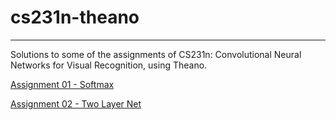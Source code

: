 # cs231n-theano
-----
Solutions to some of the assignments of CS231n: Convolutional Neural Networks for Visual Recognition, 
using Theano.

[Assignment 01 - Softmax](http://nbviewer.ipython.org/urls/raw.github.com/bobflagg/cs231n-theano/master/softmax.ipynb)

[Assignment 02 - Two Layer Net](http://nbviewer.ipython.org/urls/raw.github.com/bobflagg/cs231n-theano/master/two-layer-net.ipynb)


